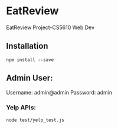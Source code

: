 # EatReview
EatReview Project-CS5610 Web Dev


## Installation

`npm install --save`


## Admin User:
Username: admin@admin
Password: admin



### Yelp APIs:
`node test/yelp_test.js`